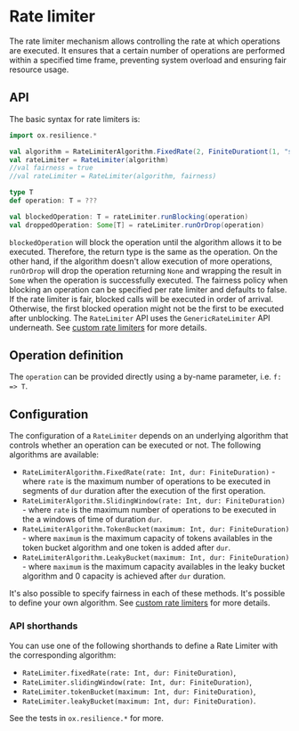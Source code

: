 # Rate limiter
The rate limiter mechanism allows controlling the rate at which operations are executed. It ensures that a certain number of operations are performed within a specified time frame, preventing system overload and ensuring fair resource usage. 

## API

The basic syntax for rate limiters is:

```scala
import ox.resilience.*

val algorithm = RateLimiterAlgorithm.FixedRate(2, FiniteDurationt(1, "seconds"))
val rateLimiter = RateLimiter(algorithm)
//val fairness = true
//val rateLimiter = RateLimiter(algorithm, fairness)

type T
def operation: T = ???

val blockedOperation: T = rateLimiter.runBlocking(operation)
val droppedOperation: Some[T] = rateLimiter.runOrDrop(operation)
```

`blockedOperation` will block the operation until the algorithm allows it to be executed. Therefore, the return type is the same as the operation. On the other hand, if the algorithm doesn't allow execution of more operations, `runOrDrop` will drop the operation returning `None` and wrapping the result in `Some` when the operation is successfully executed. The fairness policy when blocking an operation can be specified per rate limiter and defaults to false. If the rate limiter is fair, blocked calls will be executed in order of arrival. Otherwise, the first blocked operation might not be the first to be executed after unblocking.
The `RateLimiter` API uses the `GenericRateLimiter` API underneath. See [custom rate limiters](custom-rate-limiter.md) for more details.

## Operation definition

The `operation` can be provided directly using a by-name parameter, i.e. `f: => T`.

## Configuration

The configuration of a `RateLimiter` depends on an underlying algorithm that controls whether an operation can be executed or not. The following algorithms are available:
- `RateLimiterAlgorithm.FixedRate(rate: Int, dur: FiniteDuration)` - where `rate` is the maximum number of operations to be executed in segments of `dur` duration after the execution of the first operation.
- `RateLimiterAlgorithm.SlidingWindow(rate: Int, dur: FiniteDuration)` - where `rate` is the maximum number of operations to be executed in the a windows of time of duration `dur`.
- `RateLimiterAlgorithm.TokenBucket(maximum: Int, dur: FiniteDuration)` - where `maximum` is the maximum capacity of tokens availables in the token bucket algorithm and one token is added after `dur`.
- `RateLimiterAlgorithm.LeakyBucket(maximum: Int, dur: FiniteDuration)` - where `maximum` is the maximum capacity availables in the leaky bucket algorithm and 0 capacity is achieved after `dur` duration.

It's also possible to specify fairness in each of these methods. It's possible to define your own algorithm. See [custom rate limiters](custom-rate-limiter.md) for more details.
### API shorthands

You can use one of the following shorthands to define a Rate Limiter with the corresponding algorithm:

- `RateLimiter.fixedRate(rate: Int, dur: FiniteDuration)`,
- `RateLimiter.slidingWindow(rate: Int, dur: FiniteDuration)`,
- `RateLimiter.tokenBucket(maximum: Int, dur: FiniteDuration)`,
- `RateLimiter.leakyBucket(maximum: Int, dur: FiniteDuration)`.

See the tests in `ox.resilience.*` for more.
